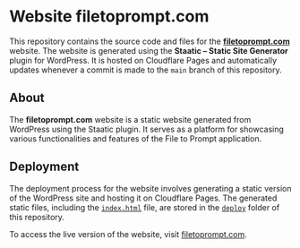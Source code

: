 # Website filetoprompt.com

This repository contains the source code and files for the [**filetoprompt.com**](https://filetoprompt.com) website. The website is generated using the **Staatic – Static Site Generator** plugin for WordPress. It is hosted on Cloudflare Pages and automatically updates whenever a commit is made to the `main` branch of this repository.

## About
The **filetoprompt.com** website is a static website generated from WordPress using the Staatic plugin. It serves as a platform for showcasing various functionalities and features of the File to Prompt application.

## Deployment
The deployment process for the website involves generating a static version of the WordPress site and hosting it on Cloudflare Pages. The generated static files, including the [`index.html`](https://github.com/fernandodilland/file-to-prompt/blob/main/website/deploy/index.html) file, are stored in the [`deploy`](https://github.com/fernandodilland/file-to-prompt/tree/main/website/deploy) folder of this repository.

To access the live version of the website, visit [filetoprompt.com](https://filetoprompt.com).
